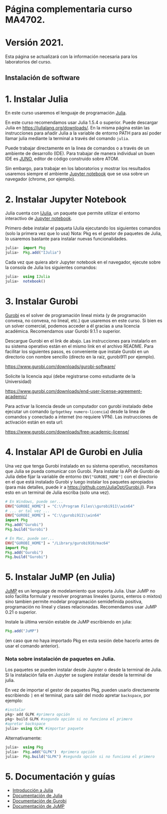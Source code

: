 # Página complementaria curso MA4702. 
# Versión 2021.

Esta página se actualizará con la información necesaria para los laboratorios del curso.

## Instalación de software

# 1. Instalar Julia

En este curso usaremos el lenguaje de programación [Julia](https://julialang.org/).

En este curso recomendamos usar Julia 1.5.4 o superior. Puede descargar Julia en <https://julialang.org/downloads/>. En la misma página están las instrucciones para añadir Julia a la variable de entorno PATH para así poder llamar julia mediante la terminal a través del comando `julia`.

Puede trabajar directamente en la linea de comandos o a través de un ambiente de desarrollo (IDE). Para trabajar de manera individual un buen IDE es [JUNO](https://junolab.org/), editor de código construido sobre ATOM. 

Sin embargo, para trabajar en los laboratorios y mostrar los resultados usaremos siempre el ambiente [Jupyter notebook](https://jupyter.org/) que se usa sobre un navegador (chrome, por ejemplo).

# 2. Instalar Jupyter Notebook

Julia cuenta con <a href=https://github.com/JuliaLang/IJulia.jl>IJulia</a>, un paquete que permite utilizar el entorno interactivo de <a href=https://jupyter.org/>Jupyter notebook</a>. 

Primero debe instalar el paqueta IJulia ejecutando los siguientes comandos (solo la primera vez que lo usa) 
Nota: Pkg es el gestor de paquetes de Julia, lo usaremos bastante para instalar nuevas funcionalidades.

```julia
julia>  import Pkg
julia>  Pkg.add("IJulia")
```

Cada vez que quiera abrir Jupyter notebook en el navegador, ejecute sobre la consola de Julia los siguientes comandos:

```julia
julia>  using IJulia
julia>  notebook()
```

# 3. Instalar Gurobi

[Gurobi](https://www.gurobi.com) es el solver de programación lineal mixta (y de programación convexa, no convexa, no lineal, etc.) que usaremos en este curso.
Si bien es un solver comercial, podemos acceder a él gracias a una licencia académica. Recomendamos usar Gurobi 9.1.1 o superior.

Descargue Gurobi en el link de abajo. Las instrucciones para instalarlo en su sistema operativo están en el mismo link en el archivo README.
Para facilitar los siguientes pasos, es conveniente que instale Gurobi en un directorio con nombre sencillo (directo en la raíz, gurobi911 por ejemplo).

https://www.gurobi.com/downloads/gurobi-software/

Solicite la licencia aquí (debe registrarse como estudiante de la Universidad)

https://www.gurobi.com/downloads/end-user-license-agreement-academic/

Para activar la licencia desde un computador con gurobi instalado debe ejecutar un comando (``grbgetkey numero-licencia``) desde la linea de comandos y  conectado a internet (no requiere VPN). Las instrucciones de activación están en esta url:

https://www.gurobi.com/downloads/free-academic-license/

# 4. Instalar API de Gurobi en Julia

Una vez que tenga Gurobi instalado en su sistema operativo, necesitamos que Julia se pueda comunicar con Gurobi. Para instalar la API de Gurobi de Julia debe fijar la variable de entorno ``ENV["GUROBI_HOME"]`` con el directorio en el que está instalado Gurobi y luego instalar los paquetes apropiados (para más detalles, puede ir a https://github.com/JuliaOpt/Gurobi.jl). Para esto en un terminal de Julia escriba (solo una vez).


```julia
# En Windows, puede ser...
ENV["GUROBI_HOME"] = "C:\\Program Files\\gurobi911\\win64"
# ... or tal vez ...
ENV["GUROBI_HOME"] = "C:\\gurobi911\\win64"
import Pkg
Pkg.add("Gurobi")
Pkg.build("Gurobi")

# En Mac, puede ser...
ENV["GUROBI_HOME"] = "/Library/gurobi910/mac64"
import Pkg
Pkg.add("Gurobi")
Pkg.build("Gurobi")

```

# 5. Instalar JuMP (en Julia)

[JuMP](https://jump.dev) es un lenguage de modelamiento que soporta Julia. Usar JuMP no solo facilita formular y resolver programas lineales (puros, enteros o mixtos) sino tambien permite modelar programación semidefinida positiva, programación no lineal y clases relacionadas. Recomendamos usar JuMP 0.21 o superior.

Instale la  última versión estable de JuMP escribiendo en julia:

```julia
Pkg.add("JuMP")
```

(en caso que no haya importado Pkg en esta sesión debe hacerlo antes de usar el comando anterior).

### Nota sobre instalación de paquetes en Julia.

Los paquetes se pueden instalar desde Jupyter o desde la terminal de Julia. Si la instalación falla en Jupyter se sugiere instalar desde la terminal de julia.

En vez de importar el gestor de paquetes Pkg, pueden usarlo directamente escribiendo `]` en el terminal, para salir del modo apretar `backspace`, por ejemplo:
```julia
#instalar
pkg> add GLPK #primera opción
pkg> build GLPK #segunda opción si no funciona el primero
#apretar backspace
julia> using GLPK #importar paquete
```

Alternativamente:
```julia
julia>  using Pkg
julia>  Pkg.add("GLPK")  #primera opción
julia>  Pkg.build("GLPK") #segunda opción si no funciona el primero
```

# 5. Documentación y guías

- [Introducción a Julia](https://juliaacademy.com/p/intro-to-julia)
- [Documentación de Julia](https://docs.julialang.org/)
- [Documentación de Gurobi](https://www.gurobi.com/documentation/)
- [Documentación de JuMP](https://docs.julialang.org/)

